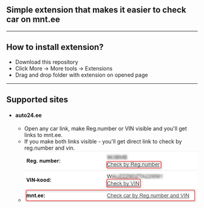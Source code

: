 [auto24_example]: https://github.com/PutPixel/mnt.ee_check_car/raw/master/auto_24_example.png "Auto 24 links example"

## Simple extension that makes it easier to check car on mnt.ee

---
## How to install extension?
* Download this repository
* Click More -> More tools -> Extensions
* Drag and drop folder with extension on opened page
---
## Supported sites
* #### auto24.ee
    * Open any car link, make Reg.number or VIN visible and you'll get links to mnt.ee.
    * If you make both links visible - you'll get direct link to check by reg.number and vin.
    * ![Auto 24 links example][auto24_example]
